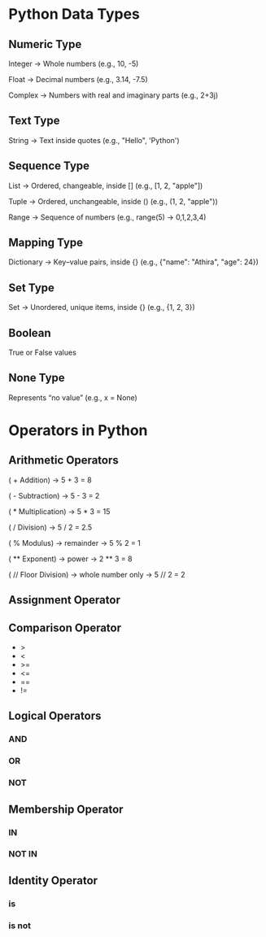 # Python Data Types

## Numeric Type

Integer → Whole numbers (e.g., 10, -5)

Float → Decimal numbers (e.g., 3.14, -7.5)

Complex → Numbers with real and imaginary parts (e.g., 2+3j)

## Text Type

String → Text inside quotes (e.g., "Hello", 'Python')

## Sequence Type

List → Ordered, changeable, inside [] (e.g., [1, 2, "apple"])

Tuple → Ordered, unchangeable, inside () (e.g., (1, 2, "apple"))

Range → Sequence of numbers (e.g., range(5) → 0,1,2,3,4)

## Mapping Type

Dictionary → Key–value pairs, inside {} (e.g., {"name": "Athira", "age": 24})

## Set Type

Set → Unordered, unique items, inside {} (e.g., {1, 2, 3})

## Boolean

True or False values

## None Type

Represents “no value” (e.g., x = None)

# Operators in Python

## Arithmetic Operators

( + Addition) → 5 + 3 = 8

( - Subtraction) → 5 - 3 = 2

( * Multiplication) → 5 * 3 = 15

( / Division) → 5 / 2 = 2.5

( % Modulus) → remainder → 5 % 2 = 1

( ** Exponent) → power → 2 ** 3 = 8

( // Floor Division) → whole number only → 5 // 2 = 2

## Assignment Operator

## Comparison Operator
- \>
- <
- \>=
- <=
- ==
- !=

## Logical Operators

### AND
### OR
### NOT


## Membership Operator
### IN
### NOT IN

## Identity Operator
### is
### is not
